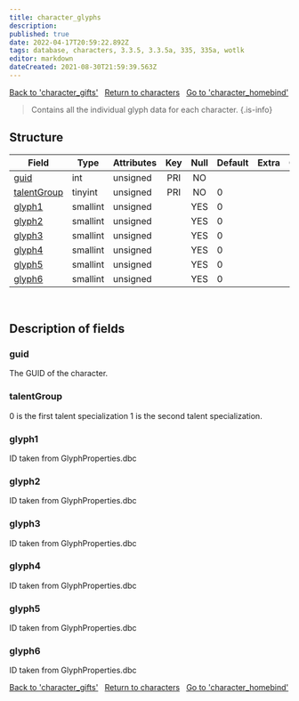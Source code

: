 ```yaml
---
title: character_glyphs
description: 
published: true
date: 2022-04-17T20:59:22.892Z
tags: database, characters, 3.3.5, 3.3.5a, 335, 335a, wotlk
editor: markdown
dateCreated: 2021-08-30T21:59:39.563Z
---
```


<a href="https://trinitycore.info/en/database/335/characters/character_gifts" class="mt-5 v-btn v-btn--depressed v-btn--flat v-btn--outlined theme--light v-size--default darkblue--text text--lighten-3"><span class="v-btn__content"><i aria-hidden="true" class="v-icon notranslate v-icon--left mdi mdi-arrow-left theme--light"></i><span>Back to 'character_gifts'</span></span></a>&nbsp;&nbsp;&nbsp;<a href="https://trinitycore.info/en/database/335/characters/home" class="mt-5 v-btn v-btn--depressed v-btn--flat v-btn--outlined theme--light v-size--default darkblue--text text--lighten-3"><span class="v-btn__content"><i aria-hidden="true" class="v-icon notranslate v-icon--left mdi mdi-home-outline theme--light"></i><span>Return to characters</span></span></a>&nbsp;&nbsp;&nbsp;<a href="https://trinitycore.info/en/database/335/characters/character_homebind" class="mt-5 v-btn v-btn--depressed v-btn--flat v-btn--outlined theme--light v-size--default darkblue--text text--lighten-3"><span class="v-btn__content"><span>Go to 'character_homebind'</span><i aria-hidden="true" class="v-icon notranslate v-icon--right mdi mdi-arrow-right theme--light"></i></span></a>

> Contains all the individual glyph data for each character.
{.is-info}


## Structure

| Field | Type | Attributes | Key | Null | Default | Extra | Comment |
| --- | --- | --- | :---: | :---: | --- | --- | --- |
| [guid](#guid) | int | unsigned | PRI | NO |  |  |  |
| [talentGroup](#talentgroup) | tinyint | unsigned | PRI | NO | 0 |  |  |
| [glyph1](#glyph1) | smallint | unsigned |  | YES | 0 |  |  |
| [glyph2](#glyph2) | smallint | unsigned |  | YES | 0 |  |  |
| [glyph3](#glyph3) | smallint | unsigned |  | YES | 0 |  |  |
| [glyph4](#glyph4) | smallint | unsigned |  | YES | 0 |  |  |
| [glyph5](#glyph5) | smallint | unsigned |  | YES | 0 |  |  |
| [glyph6](#glyph6) | smallint | unsigned |  | YES | 0 |  |  |
&nbsp;
## Description of fields

### guid
The GUID of the character.
&nbsp;

### talentGroup
0 is the first talent specialization
1 is the second talent specialization.
&nbsp;

### glyph1
ID taken from GlyphProperties.dbc
&nbsp;

### glyph2
ID taken from GlyphProperties.dbc
&nbsp;

### glyph3
ID taken from GlyphProperties.dbc
&nbsp;

### glyph4
ID taken from GlyphProperties.dbc
&nbsp;

### glyph5
ID taken from GlyphProperties.dbc
&nbsp;

### glyph6
ID taken from GlyphProperties.dbc
&nbsp;

<a href="https://trinitycore.info/en/database/335/characters/character_gifts" class="mt-5 v-btn v-btn--depressed v-btn--flat v-btn--outlined theme--light v-size--default darkblue--text text--lighten-3"><span class="v-btn__content"><i aria-hidden="true" class="v-icon notranslate v-icon--left mdi mdi-arrow-left theme--light"></i><span>Back to 'character_gifts'</span></span></a>&nbsp;&nbsp;&nbsp;<a href="https://trinitycore.info/en/database/335/characters/home" class="mt-5 v-btn v-btn--depressed v-btn--flat v-btn--outlined theme--light v-size--default darkblue--text text--lighten-3"><span class="v-btn__content"><i aria-hidden="true" class="v-icon notranslate v-icon--left mdi mdi-home-outline theme--light"></i><span>Return to characters</span></span></a>&nbsp;&nbsp;&nbsp;<a href="https://trinitycore.info/en/database/335/characters/character_homebind" class="mt-5 v-btn v-btn--depressed v-btn--flat v-btn--outlined theme--light v-size--default darkblue--text text--lighten-3"><span class="v-btn__content"><span>Go to 'character_homebind'</span><i aria-hidden="true" class="v-icon notranslate v-icon--right mdi mdi-arrow-right theme--light"></i></span></a>
